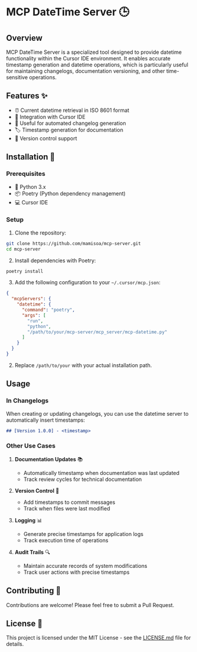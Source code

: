 # MCP DateTime Server 🕒

## Overview

MCP DateTime Server is a specialized tool designed to provide datetime functionality within the Cursor IDE environment. It enables accurate timestamp generation and datetime operations, which is particularly useful for maintaining changelogs, documentation versioning, and other time-sensitive operations.

## Features ✨

- ⏰ Current datetime retrieval in ISO 8601 format
- 🔌 Integration with Cursor IDE
- 📝 Useful for automated changelog generation
- 🏷️ Timestamp generation for documentation
- 🔄 Version control support

## Installation 🚀

### Prerequisites

- 🐍 Python 3.x
- 📦 Poetry (Python dependency management)
- 💻 Cursor IDE

### Setup

1. Clone the repository:

```bash
git clone https://github.com/mamisoa/mcp-server.git
cd mcp-server
```

2. Install dependencies with Poetry:

```bash
poetry install
```

3. Add the following configuration to your `~/.cursor/mcp.json`:

```json
{
  "mcpServers": {
    "datetime": {
      "command": "poetry",
      "args": [
        "run",
        "python",
        "/path/to/your/mcp-server/mcp_server/mcp-datetime.py"
      ]
    }
  }
}
```

2. Replace `/path/to/your` with your actual installation path.

## Usage

### In Changelogs

When creating or updating changelogs, you can use the datetime server to automatically insert timestamps:

```markdown
## [Version 1.0.0] - <timestamp>
```

### Other Use Cases

1. **Documentation Updates** 📚
   - Automatically timestamp when documentation was last updated
   - Track review cycles for technical documentation

2. **Version Control** 🔄
   - Add timestamps to commit messages
   - Track when files were last modified

3. **Logging** 📊
   - Generate precise timestamps for application logs
   - Track execution time of operations

4. **Audit Trails** 🔍
   - Maintain accurate records of system modifications
   - Track user actions with precise timestamps

## Contributing 🤝

Contributions are welcome! Please feel free to submit a Pull Request.

## License 📄

This project is licensed under the MIT License - see the [LICENSE.md](LICENSE.md) file for details.

